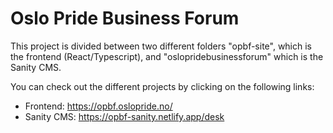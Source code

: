 # Oslo Pride Business Forum

This project is divided between two different folders "opbf-site", which is the frontend (React/Typescript), and "oslopridebusinessforum" which is the Sanity CMS.

You can check out the different projects by clicking on the following links:

- Frontend: <https://opbf.oslopride.no/>
- Sanity CMS: <https://opbf-sanity.netlify.app/desk>
